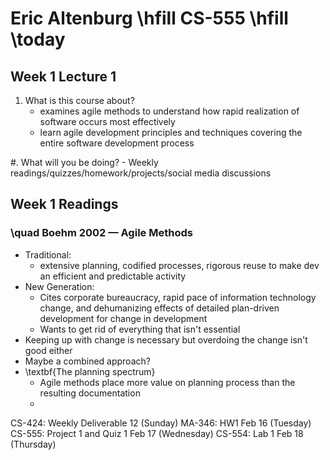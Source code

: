 # Eric Altenburg \hfill CS-555 \hfill \today
## Week 1 Lecture 1

1. What is this course about?
	- examines agile methods to understand how rapid realization of software occurs most effectively
	- learn agile development principles and techniques covering the entire software development process

#. What will you be doing?
	- Weekly readings/quizzes/homework/projects/social media discussions

## Week 1 Readings

### \quad Boehm 2002 — Agile Methods

- Traditional:
	- extensive planning, codified processes, rigorous reuse to make dev an efficient and predictable activity
- New Generation:
	- Cites corporate bureaucracy, rapid pace of information technology change, and dehumanizing effects of detailed plan-driven development for change in development
	- Wants to get rid of everything that isn't essential
- Keeping up with change is necessary but overdoing the change isn't good either
- Maybe a combined approach?
- \textbf{The planning spectrum}
	- Agile methods place more value on planning process than the resulting documentation
	- 


CS-424: Weekly Deliverable 12 (Sunday)
MA-346: HW1 Feb 16 (Tuesday)
CS-555: Project 1 and Quiz 1 Feb 17 (Wednesday)
CS-554: Lab 1 Feb 18 (Thursday)

